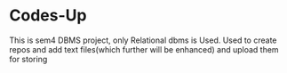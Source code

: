 # Codes-Up
This is sem4 DBMS project, only Relational dbms is Used. Used to create repos and add text files(which further will be enhanced) and upload them for storing
